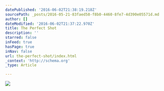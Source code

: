 ```yaml
---
datePublished: '2016-06-02T21:38:19.218Z'
sourcePath: _posts/2016-05-21-83faed58-f8b0-4460-8fe7-4d390e05571d.md
author: []
dateModified: '2016-06-02T21:37:22.970Z'
title: The Perfect Shot
description: ''
starred: false
inFeed: true
hasPage: true
inNav: false
url: the-perfect-shot/index.html
_context: 'http://schema.org'
_type: Article

---
```

![](https://s3-us-west-2.amazonaws.com/the-grid-img/p/b95ede966208d0b994792b8afd3e33c2dc89af69.jpg)